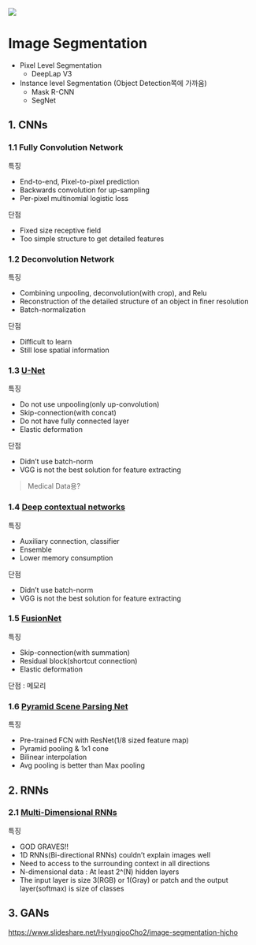 ![](https://i.imgur.com/h8SOkWp.png)





# Image Segmentation

- Pixel Level Segmentation 
    - DeepLap V3
- Instance level Segmentation (Object Detection쪽에 가까움)
    - Mask R-CNN
    - SegNet

## 1. CNNs

### 1.1 Fully Convolution Network
특징 
- End-to-end, Pixel-to-pixel prediction
- Backwards convolution for up-sampling
- Per-pixel multinomial logistic loss

단점 
- Fixed size receptive field
- Too simple structure to get detailed features

### 1.2 Deconvolution Network
특징 
- Combining unpooling, deconvolution(with crop), and Relu
- Reconstruction of the detailed structure of an object in finer resolution
- Batch-normalization

단점
- Difficult to learn
- Still lose spatial information

### 1.3 [U-Net](https://arxiv.org/pdf/1505.04597.pdf)
특징 
- Do not use unpooling(only up-convolution)
- Skip-connection(with concat)
- Do not have fully connected layer
- Elastic deformation

단점 
- Didn’t use batch-norm
- VGG is not the best solution for feature extracting

> Medical Data용?

### 1.4 [Deep contextual networks](http://www.aaai.org/ocs/index.php/AAAI/AAAI16/paper/view/11789)

특징
- Auxiliary connection, classifier
- Ensemble
- Lower memory consumption

단점 
- Didn’t use batch-norm
- VGG is not the best solution for feature extracting

### 1.5 [FusionNet](https://arxiv.org/pdf/1612.05360.pdf)

특징
- Skip-connection(with summation)
- Residual block(shortcut connection)
- Elastic deformation

단점 : 메모리 

### 1.6 [Pyramid Scene Parsing Net](https://arxiv.org/pdf/1612.01105.pdf)

특징 
- Pre-trained FCN with ResNet(1/8 sized feature map)
- Pyramid pooling & 1x1 cone
- Bilinear interpolation
- Avg pooling is better than Max pooling


## 2. RNNs

### 2.1 [Multi-Dimensional RNNs](https://arxiv.org/pdf/0705.2011.pdf)
특징 
- GOD GRAVES!!
- 1D RNNs(Bi-directional RNNs) couldn’t explain images well
- Need to access to the surrounding context in all directions
- N-dimensional data : At least 2^(N) hidden layers
- The input layer is size 3(RGB) or 1(Gray) or patch and the output layer(softmax) is size of classes



## 3. GANs


https://www.slideshare.net/HyungjooCho2/image-segmentation-hjcho



